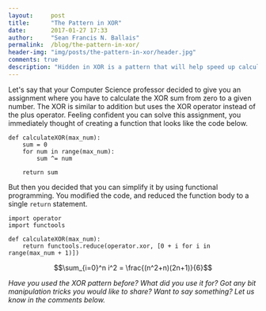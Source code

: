 ```yaml
---
layout:     post
title:      "The Pattern in XOR"
date:       2017-01-27 17:33
author:     "Sean Francis N. Ballais"
permalink:  /blog/the-pattern-in-xor/
header-img: "img/posts/the-pattern-in-xor/header.jpg"
comments: true
description: "Hidden in XOR is a pattern that will help speed up calculating the XOR sum in a given range."
---
```


Let's say that your Computer Science professor decided to give you an assignment where you have to calculate the XOR sum from zero to a given number. The XOR is similar to addition but uses the XOR operator instead of the plus operator. Feeling confident you can solve this assignment, you immediately thought of creating a function that looks like the code below.

    def calculateXOR(max_num):
        sum = 0
        for num in range(max_num):
            sum ^= num

        return sum

But then you decided that you can simplify it by using functional programming. You modified the code, and reduced the function body to a single `return` statement.

    import operator
    import functools

    def calculateXOR(max_num):
        return functools.reduce(operator.xor, [0 + i for i in range(max_num + 1)])

$$\sum_{i=0}^n i^2 = \frac{(n^2+n)(2n+1)}{6}$$

*Have you used the XOR pattern before? What did you use it for? Got any bit manipulation tricks you would like to share? Want to say something? Let us know in the comments below.*
